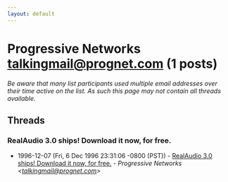```yaml
---
layout: default
---
```


# Progressive Networks <talkingmail@prognet.com> (1 posts)

_Be aware that many list participants used multiple email addresses over their time active on the list. As such this page may not contain all threads available._

## Threads

### RealAudio 3.0 ships! Download it now, for free.
+ 1996-12-07 (Fri, 6 Dec 1996 23:31:06 -0800 (PST)) - [RealAudio 3.0 ships! Download it now, for free.](/archive/1996/12/e5b64a0956a7ec1ce619da5495ab265aa2cb28b5e35445faf8a15db23904bef3) - _Progressive Networks \<talkingmail@prognet.com\>_

